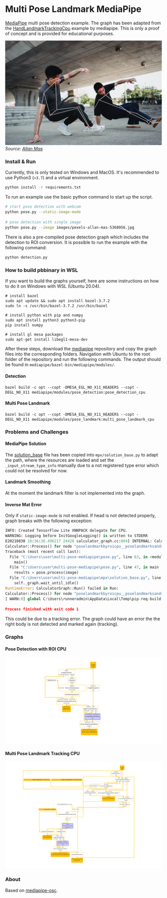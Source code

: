 # Multi Pose Landmark MediaPipe
[MediaPipe](https://google.github.io/mediapipe/) multi pose detection example. The graph has been adapted from the [HandLandmarkTrackingCpu](https://github.com/google/mediapipe/blob/master/mediapipe/modules/hand_landmark/hand_landmark_tracking_cpu.pbtxt) example by mediapipe. This is only a proof of concept and is provided for educational purposes.

![](images/pexels-allan-mas-5368956-annotated.jpg)
*Source: [Allan Mas](https://www.pexels.com/photo/energetic-asian-men-performing-breakdance-under-elevated-highway-5368956/)*

### Install & Run

Currently, this is only tested on Windows and MacOS. It's recommended to use Python3 (`>3.7`) and a virtual environment.

```bash
python install -r requirements.txt
```

To run an example use the basic python command to start up the script.

```bash
# start pose detection with webcam
python pose.py --static-image-mode

# pose detection with single image
python pose.py --image images/pexels-allan-mas-5368956.jpg
```

There is also a pre-compiled pose detection graph which includes the detection to ROI conversion. It is possible to run the example with the following command:

```bash
python detection.py
```

### How to build pbbinary in WSL
If you want to build the graphs yourself, here are some instructions on how to do it on Windows with WSL (Ubuntu 20.04).

```
# install bazel
sudo apt update && sudo apt install bazel-3.7.2
sudo ln -s /usr/bin/bazel-3.7.2 /usr/bin/bazel
```

```
# install python with pip and numpy
sudo apt install python3 python3-pip
pip install numpy
```

```
# install gl mesa packages
sudo apt-get install libegl1-mesa-dev
```

After these steps, download the [mediapipe](https://github.com/google/mediapipe) repository and copy the graph files into the corresponding folders. Navigation with Ubuntu to the root folder of the repository and run the following commands. The output should be found in `mediapipe/bazel-bin/mediapipe/modules/`.

#### Detection

```
bazel build -c opt --copt -DMESA_EGL_NO_X11_HEADERS --copt -DEGL_NO_X11 mediapipe/modules/pose_detection:pose_detection_cpu
```

#### Multi Pose Landmark

```
bazel build -c opt --copt -DMESA_EGL_NO_X11_HEADERS --copt -DEGL_NO_X11 mediapipe/modules/pose_landmark:multi_pose_landmark_cpu
```

### Problems and Challenges

#### MediaPipe Solution
The [solution_base](https://github.com/cansik/multi-pose-mediapipe/blob/main/mpx/solution_base.py#L393-L401) file has been copied into `mpx/solution_base.py` to adapt the path, where the resources are loaded and set the `_input_stream_type_info` manually due to a not registered type error which could not be resolved for now.

#### Landmark Smoothing
At the moment the landmark filter is not implemented into the graph.

#### Inverse Mat Error
Only if `static-image-mode` is not enabled.
If head is not detected properly, graph breaks with the following exception:

```python
INFO: Created TensorFlow Lite XNNPACK delegate for CPU.
WARNING: Logging before InitGoogleLogging() is written to STDERR
E20210830 18:36:36.496217 24428 calculator_graph.cc:804] INTERNAL: CalculatorGraph::Run() failed in Run: 
Calculator::Process() for node "poselandmarkbyroicpu__poselandmarksandsegmentationinverseprojection__InverseMatrixCalculator" failed: ; Inverse matrix cannot be calculated.tors/util/inverse_matrix_calculator.cc:38) 
Traceback (most recent call last):
  File "C:\Users\user\multi-pose-mediapipe\pose.py", line 63, in <module>
    main()
  File "C:\Users\user\multi-pose-mediapipe\pose.py", line 47, in main
    results = pose.process(image)
  File "C:\Users\user\multi-pose-mediapipe\mpx\solution_base.py", line 334, in process
    self._graph.wait_until_idle()
RuntimeError: CalculatorGraph::Run() failed in Run: 
Calculator::Process() for node "poselandmarkbyroicpu__poselandmarksandsegmentationinverseprojection__InverseMatrixCalculator" failed: ; Inverse matrix cannot be calculated.tors/util/inverse_matrix_calculator.cc:38) 
[ WARN:0] global C:\Users\runneradmin\AppData\Local\Temp\pip-req-build-sn_xpupm\opencv\modules\videoio\src\cap_msmf.cpp (438) `anonymous-namespace'::SourceReaderCB::~SourceReaderCB terminating async callback

Process finished with exit code 1
```

This could be due to a tracking error. The graph could have an error the the right body is not detected and marked again (tracking).
### Graphs

#### Pose Detection with ROI CPU

![](graphs/pose_detection/pose_detection_with_roi_cpu.png)

#### Multi Pose Landmark Tracking CPU

![](graphs/pose_landmark/pose_landmark_tracking_cpu.png)

### About
Based on [mediapipe-osc](https://github.com/cansik/mediapipe-osc/).
